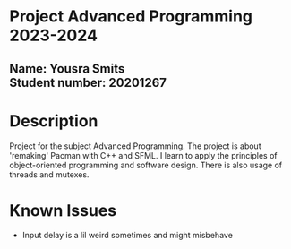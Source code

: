 Project Advanced Programming 2023-2024
=======================================

Name: Yousra Smits  
Student number: 20201267
---

# Description

Project for the subject Advanced Programming. The project is about 'remaking' Pacman with C++ and SFML. I learn to apply
the principles of object-oriented programming and software design.
There is also usage of threads and mutexes.

# Known Issues

- Input delay is a lil weird sometimes and might misbehave 
